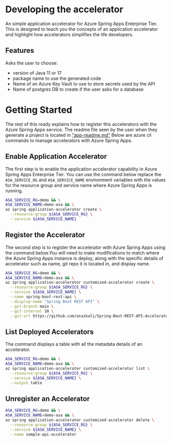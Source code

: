 # Developing the accelerator

An simple application accelerator for Azure Spring Apps Enterprise Tier.
This is designed to teach you the concepts of an application accelerator and
highlight how accelerators simplifies the life developers.

## Features

Asks the user to choose: 

* version of Java 11 or 17
* package name to use the generated code 
* Name of an Azure Key Vault to use to store secrets used by the API
* Name of postgres DB to create if the user asks for a database

# Getting Started

The rest of this ready explains how to register this accelerators 
with the Azure Spring Apps service. The readme file seen by the user
when they generate a project is located in ["app-readme.md"](app-readme.md) Below are
azure cli commands to manage accelerators with Azure Spring Apps.

## Enable Application Accelerator 
The first step is to enable the application accelerator capability
in Azure Spring Apps Enterprise Tier. You can use the command below
replace the `ASA_SERVICE_RG` and `ASA_SERVICE_NAME` environment
variables with the values for the resource group and service name
where Azure Spring Apps is running.

```bash
ASA_SERVICE_RG=demo && \
ASA_SERVICE_NAME=demo-asa && \
az spring application-accelerator create \
  --resource-group ${ASA_SERVICE_RG} \
  --service ${ASA_SERVICE_NAME}
```

## Register the Accelerator
The second step is to register the accelerator with Azure Spring Apps
using the command below.You will need to make modifications to match
where the Azure Spring Apps instance is deploy, along with the specific
details of accelerator such as name, git repo it is located in, and
display name.
```bash
ASA_SERVICE_RG=demo && \
ASA_SERVICE_NAME=demo-asa && \
az spring application-accelerator customized-accelerator create \
  --resource-group ${ASA_SERVICE_RG} \
  --service ${ASA_SERVICE_NAME} \
  --name spring-boot-rest-api \
  --display-name "Spring Boot REST API" \
  --git-branch main \
  --git-interval 10 \
  --git-url https://github.com/asaikali/Spring-Boot-REST-API-Accelerator 
```

## List Deployed Accelerators

The command displays a table with all the metadata details of an accelerator.

```bash
ASA_SERVICE_RG=demo && \
ASA_SERVICE_NAME=demo-asa && \
az spring application-accelerator customized-accelerator list \
  --resource-group ${ASA_SERVICE_RG} \
  --service ${ASA_SERVICE_NAME} \
  --output table
```

## Unregister an Accelerator

```bash
ASA_SERVICE_RG=demo && \
ASA_SERVICE_NAME=demo-asa && \
az spring application-accelerator customized-accelerator delete \
  --resource-group ${ASA_SERVICE_RG} \
  --service ${ASA_SERVICE_NAME} \
  --name sample-api-accelerator  
```

